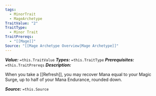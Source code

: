 ```yaml
---
tags:
  - MinorTrait
  - MageArchetype
TraitValue: "2"
TraitType:
  - Minor Trait
TraitPrereqs:
  - "[[Mage]]"
Source: "[[Mage Archetype Overview|Mage Archetype]]"
---
```

***Value:*** `=this.TraitValue`
***Types:*** `=this.TraitType`
***Prerequisites:*** `=this.TraitPrereqs`
***Description:***

When you take a [[Refresh]], you may recover Mana equal to your Magic Surge, up to half of your Mana Endurance, rounded down.

***Source:*** `=this.Source`